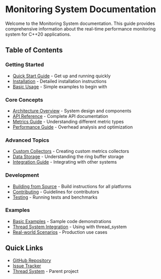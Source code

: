 # Monitoring System Documentation

Welcome to the Monitoring System documentation. This guide provides comprehensive information about the real-time performance monitoring system for C++20 applications.

## Table of Contents

### Getting Started
- [Quick Start Guide](getting-started.md) - Get up and running quickly
- [Installation](getting-started.md#installation) - Detailed installation instructions
- [Basic Usage](getting-started.md#basic-usage) - Simple examples to begin with

### Core Concepts
- [Architecture Overview](architecture.md) - System design and components
- [API Reference](api-reference.md) - Complete API documentation
- [Metrics Guide](metrics.md) - Understanding different metric types
- [Performance Guide](performance.md) - Overhead analysis and optimization

### Advanced Topics
- [Custom Collectors](custom-collectors.md) - Creating custom metrics collectors
- [Data Storage](storage.md) - Understanding the ring buffer storage
- [Integration Guide](integration.md) - Integrating with other systems

### Development
- [Building from Source](building.md) - Build instructions for all platforms
- [Contributing](../CONTRIBUTING.md) - Guidelines for contributors
- [Testing](testing.md) - Running tests and benchmarks

### Examples
- [Basic Examples](../samples/) - Sample code demonstrations
- [Thread System Integration](integration.md#thread-system) - Using with thread_system
- [Real-world Scenarios](examples.md) - Production use cases

## Quick Links

- [GitHub Repository](https://github.com/kcenon/monitoring_system)
- [Issue Tracker](https://github.com/kcenon/monitoring_system/issues)
- [Thread System](https://github.com/kcenon/thread_system) - Parent project